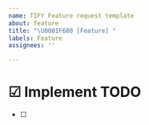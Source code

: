 ```yaml
---
name: TIFY Feature request template
about: feature
title: "\U0001F680 [Feature] "
labels: Feature
assignees: ''

---
```


# ☑ Implement TODO
- [ ]
